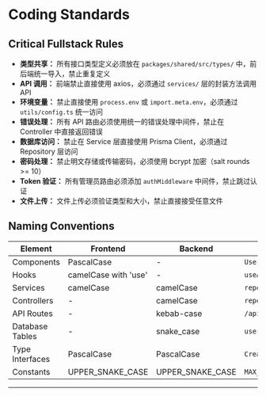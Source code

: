 # Coding Standards

## Critical Fullstack Rules

- **类型共享：** 所有接口类型定义必须放在 `packages/shared/src/types/` 中，前后端统一导入，禁止重复定义
- **API 调用：** 前端禁止直接使用 axios，必须通过 `services/` 层的封装方法调用 API
- **环境变量：** 禁止直接使用 `process.env` 或 `import.meta.env`，必须通过 `utils/config.ts` 统一访问
- **错误处理：** 所有 API 路由必须使用统一的错误处理中间件，禁止在 Controller 中直接返回错误
- **数据库访问：** 禁止在 Service 层直接使用 Prisma Client，必须通过 Repository 层访问
- **密码处理：** 禁止明文存储或传输密码，必须使用 bcrypt 加密（salt rounds >= 10）
- **Token 验证：** 所有管理员路由必须添加 `authMiddleware` 中间件，禁止跳过认证
- **文件上传：** 文件上传必须验证类型和大小，禁止直接接受任意文件

## Naming Conventions

| Element | Frontend | Backend | Example |
|---------|----------|---------|---------|
| Components | PascalCase | - | `UserProfile.tsx` |
| Hooks | camelCase with 'use' | - | `useAuth.ts` |
| Services | camelCase | camelCase | `reportService.ts` |
| Controllers | - | camelCase | `reportController.ts` |
| API Routes | - | kebab-case | `/api/user-profile` |
| Database Tables | - | snake_case | `user_profiles` |
| Type Interfaces | PascalCase | PascalCase | `CreateReportDto` |
| Constants | UPPER_SNAKE_CASE | UPPER_SNAKE_CASE | `MAX_FILE_SIZE` |

---
